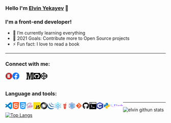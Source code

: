 ### Hello I'm [Elvin Yekayev](https://elvin-yekayev.herokuapp.com/) 👋

### I'm a front-end developer!

- 🌱 I’m currently learning everything
- 🥅 2021 Goals: Contribute more to Open Source projects
- ⚡ Fun fact: I love to read a book

---

### Connect with me:

[<img align="left" alt="elvin-yekayev.herokuapp.com" width="22px"  src="img/Letter-E.png" />](https://elvin-yekayev.herokuapp.com/)
[<img align="left" alt="facebook" width="22px" src="img/facebook.svg" />](https://www.facebook.com/profile.php?id=100009894554730)
[<img align="left" alt="linkedin" width="22px" height="22px" src="img/linkedin.svg" />](https://www.linkedin.com/in/elvin-yekayev-772870168/) 
[<img align="left" alt="medium" width="22px" height="22px" src="img/medium.svg" />](https://elvinyeka.medium.com/)
[<img align="left" alt="codeSTACKr | LinkedIn" width="22px" height="22px" src="img/github-square.svg" />](https://github.com/elvinyeka)
[<img align="left" alt="codepen" width="22px" height="22px" src="img/codepen.svg" />](https://codepen.io/ElvinYeka)

<br />
<br />

### Language and tools:

<img align="left" alt="vscode" width="22px" height="22px" src="img/vscode.svg" />
<img align="left" alt="html5" width="22px" height="22px" src="img/html-5.svg" />
<img align="left" alt="css3" width="22px" height="22px" src="img/css-3.svg" />
<img align="left" alt="sass" width="22px" height="22px" src="img/sass.svg" />
<img align="left" alt="js" width="22px" height="22px" src="img/js.png" />
<img align="left" alt="json" width="22px" height="22px" src="img/json.png" />
<img align="left" alt="jquery" width="22px" height="22px" src="img/jquery.png" />
<img align="left" alt="react" width="22px" height="22px" src="img/atom.svg" />
<img align="left" alt="gulp" width="22px" height="22px" src="img/gulp.svg" />
<img align="left" alt="webpack" width="22px" height="22px" src="img/webpack.svg" />
<img align="left" alt="git" width="22px" height="22px" src="img/git.svg" />
<img align="left" alt="github" width="22px" height="22px" src="img/github.svg" />
<img align="left" alt="terminal" width="22px" height="22px" src="img/cmd-terminal.svg" />
<img align="left" alt="c" width="22px" height="22px" src="img/c-program.svg" />
<img align="left" alt="python" width="22px" height="22px" src="img/python.svg" />
<img align="left" alt="flask" width="40px" height="22px" src="img/flask.svg" />

---

<img align="left" alt="elvin githun stats" src="https://github-readme-stats.vercel.app/api?username=elvinyeka&show_icons=true&hide_border=true&theme=vue-dark">

<!-- Extra Pins -->
<!-- [![Readme Card](https://github-readme-stats.vercel.app/api/pin/?username=elvinyeka&repo=Covid-Homepage)](https://github.com/elvinyeka/Covid-Homepage) -->


[![Top Langs](https://github-readme-stats.vercel.app/api/top-langs/?username=elvinyeka&langs_count=8)](https://github.com/elvinyeka/elvinyeka)




